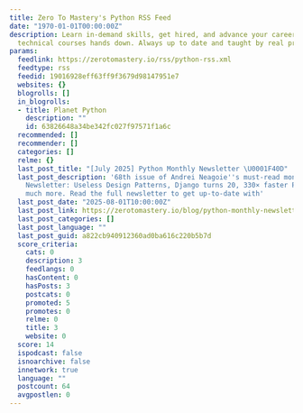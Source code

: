 ```yaml
---
title: Zero To Mastery's Python RSS Feed
date: "1970-01-01T00:00:00Z"
description: Learn in-demand skills, get hired, and advance your career. Best online
  technical courses hands down. Always up to date and taught by real professionals.
params:
  feedlink: https://zerotomastery.io/rss/python-rss.xml
  feedtype: rss
  feedid: 19016928eff63ff9f3679d98147951e7
  websites: {}
  blogrolls: []
  in_blogrolls:
  - title: Planet Python
    description: ""
    id: 63826648a34be342fc027f97571f1a6c
  recommended: []
  recommender: []
  categories: []
  relme: {}
  last_post_title: "[July 2025] Python Monthly Newsletter \U0001F40D"
  last_post_description: '68th issue of Andrei Neagoie''s must-read monthly Python
    Newsletter: Useless Design Patterns, Django turns 20, 330× faster Python, and
    much more. Read the full newsletter to get up-to-date with'
  last_post_date: "2025-08-01T10:00:00Z"
  last_post_link: https://zerotomastery.io/blog/python-monthly-newsletter-july-2025/?utm_source=python-rss-feed
  last_post_categories: []
  last_post_language: ""
  last_post_guid: a822cb940912360ad0ba616c220b5b7d
  score_criteria:
    cats: 0
    description: 3
    feedlangs: 0
    hasContent: 0
    hasPosts: 3
    postcats: 0
    promoted: 5
    promotes: 0
    relme: 0
    title: 3
    website: 0
  score: 14
  ispodcast: false
  isnoarchive: false
  innetwork: true
  language: ""
  postcount: 64
  avgpostlen: 0
---
```

